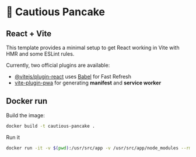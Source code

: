 # 🥞 Cautious Pancake

## React + Vite

This template provides a minimal setup to get React working in Vite with HMR and some ESLint rules.

Currently, two official plugins are available:

- [@vitejs/plugin-react](https://github.com/vitejs/vite-plugin-react/blob/main/packages/plugin-react/README.md) uses [Babel](https://babeljs.io/) for Fast Refresh
- [vite-plugin-pwa](https://vite-pwa-org.netlify.app/) for generating **manifest** and **service worker**

## Docker run

Build the image:

```sh
docker build -t cautious-pancake .
```

Run it

```sh
docker run -it -v $(pwd):/usr/src/app -v /usr/src/app/node_modules --rm cautious-pancake
```
